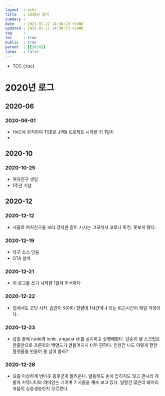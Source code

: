 ```yaml
---
layout  : wiki
title   : 2020년 일지
summary : 
date    : 2021-01-22 14:50:29 +0900
updated : 2021-01-22 14:50:53 +0900
tag     : 
toc     : true
public  : true
parent  : [[2020]]
latex   : false
---
```

* TOC
{:toc}

# 2020년 로그

## 2020-06
### 2020-06-01
* HnC에 취직하여 TSB로 JPBi 프로젝트 시작한 지 1일차
* 
## 2020-10
### 2020-10-25
* 여자친구 생일
* 1주년 기념
  
## 2020-12
### 2020-12-12
* 서울로 여자친구를 보러 갔지만 같이 사시는 고모께서 코로나 확진. 못보게 됐다.
### 2020-12-19
* 라구 소스 만듬
* GTA 설치

### 2020-12-21
* 이 로그를 쓰기 시작한 1일차 어색하다

### 2020-12-22
* 집에서도 코딩 시작. 습관이 되어야 할텐데 1시간이나 되는 퇴근시간이 제일 걱정이다.

### 2020-12-23
* 삽질 끝에 node와 ionic, angular cli를 설치하고 실행해봤다. 단순히 쉘 스크립트 한줄만으로 프론트와 백엔드가 만들어지니 너무 편하다. 언젠간 나도 이렇게 편한 플랫폼을 만들어 볼 날이 올까?

### 2020-12-28
* 요즘 이상하게 번아웃 증후군이 몰려온다. 일을해도 손에 잡히지도 않고 괜시리 개발자 커뮤니티와 의미없는 네이버 기사들을 계속 보고 있다. 일할건 많은데 왜이리 마음이 싱숭생숭한지 모르겠다. 
